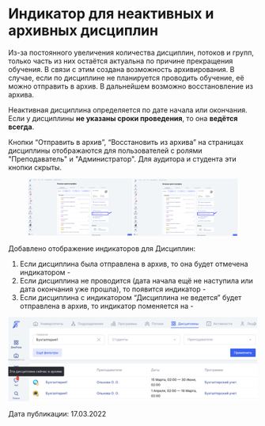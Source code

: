 # Индикатор для неактивных и архивных дисциплин

Из-за  постоянного увеличения количества дисциплин, потоков и групп, только часть из них остаётся актуальна по причине прекращения обучения. В связи с этим создана возможность архивирования. В случае, если по дисциплине не планируется проводить обучение, её можно отправить в архив. В дальнейшем возможно восстановление из архива.&#x20;

Неактивная дисциплина определяется по дате начала или окончания. Если у дисциплины **не указаны сроки проведения**, то она **ведётся всегда**.

Кнопки “Отправить в архив”, “Восстановить из архива” на страницах дисциплины отображаются для пользователей с ролями "Преподаватель" и "Администратор". Для аудитора и студента эти кнопки скрыты.

<figure><img src="../../.gitbook/assets/image (619).png" alt=""><figcaption></figcaption></figure>

Добавлено отображение индикаторов для Дисциплин:

1. Если дисциплина была отправлена в архив, то она будет отмечена индикатором -&#x20;
2. Если дисциплина не проводится (дата начала ещё не наступила или дата окончания уже прошла), то появится индикатор -&#x20;
3. Если дисциплина с индикатором “Дисциплина не ведется”  будет отправлена в архив, то индикатор поменяется на -&#x20;

![](<../../.gitbook/assets/image (763).png>)



&#x20;Дата публикации: 17.03.2022
